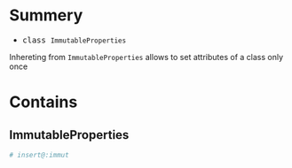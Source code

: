 # Summery
- <kbd>class `ImmutableProperties`</kbd>

Inhereting from `ImmutableProperties` allows to set attributes of a class only once

# Contains
## ImmutableProperties
```python
# insert@:immut
```
